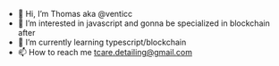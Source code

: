 - 👋 Hi, I’m  Thomas aka @venticc
- 👀 I’m interested in javascript and gonna be specialized in blockchain after
- 🌱 I’m currently learning typescript/blockchain
- 📫 How to reach me tcare.detailing@gmail.com

